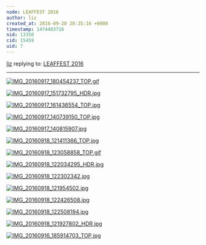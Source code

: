 ```yaml
---
node: LEAFFEST 2016
author: liz
created_at: 2016-09-20 20:35:16 +0000
timestamp: 1474403716
nid: 13350
cid: 15459
uid: 7
---
```




[liz](../profile/liz) replying to: [LEAFFEST 2016](../notes/cfastie/08-12-2016/leaffest-2016)

----
[![IMG_20160917_180454237_TOP.gif](//i.publiclab.org/system/images/photos/000/018/093/large/IMG_20160917_180454237_TOP.gif)](//i.publiclab.org/system/images/photos/000/018/093/original/IMG_20160917_180454237_TOP.gif)


[![IMG_20160917_151732795_HDR.jpg](//i.publiclab.org/system/images/photos/000/018/096/large/IMG_20160917_151732795_HDR.jpg)](//i.publiclab.org/system/images/photos/000/018/096/original/IMG_20160917_151732795_HDR.jpg)


[![IMG_20160917_161436554_TOP.jpg](//i.publiclab.org/system/images/photos/000/018/097/large/IMG_20160917_161436554_TOP.jpg)](//i.publiclab.org/system/images/photos/000/018/097/original/IMG_20160917_161436554_TOP.jpg)


[![IMG_20160917_140739150_TOP.jpg](//i.publiclab.org/system/images/photos/000/018/098/large/IMG_20160917_140739150_TOP.jpg)](//i.publiclab.org/system/images/photos/000/018/098/original/IMG_20160917_140739150_TOP.jpg)


[![IMG_20160917_140815907.jpg](//i.publiclab.org/system/images/photos/000/018/099/large/IMG_20160917_140815907.jpg)](//i.publiclab.org/system/images/photos/000/018/099/original/IMG_20160917_140815907.jpg)


[![IMG_20160918_121411366_TOP.jpg](//i.publiclab.org/system/images/photos/000/018/100/large/IMG_20160918_121411366_TOP.jpg)](//i.publiclab.org/system/images/photos/000/018/100/original/IMG_20160918_121411366_TOP.jpg)


[![IMG_20160918_123058858_TOP.gif](//i.publiclab.org/system/images/photos/000/018/101/large/IMG_20160918_123058858_TOP.gif)](//i.publiclab.org/system/images/photos/000/018/101/original/IMG_20160918_123058858_TOP.gif)


[![IMG_20160918_122034295_HDR.jpg](//i.publiclab.org/system/images/photos/000/018/102/large/IMG_20160918_122034295_HDR.jpg)](//i.publiclab.org/system/images/photos/000/018/102/original/IMG_20160918_122034295_HDR.jpg)


[![IMG_20160918_122302342.jpg](//i.publiclab.org/system/images/photos/000/018/103/large/IMG_20160918_122302342.jpg)](//i.publiclab.org/system/images/photos/000/018/103/original/IMG_20160918_122302342.jpg)


[![IMG_20160918_121954502.jpg](//i.publiclab.org/system/images/photos/000/018/104/large/IMG_20160918_121954502.jpg)](//i.publiclab.org/system/images/photos/000/018/104/original/IMG_20160918_121954502.jpg)


[![IMG_20160918_122426508.jpg](//i.publiclab.org/system/images/photos/000/018/105/large/IMG_20160918_122426508.jpg)](//i.publiclab.org/system/images/photos/000/018/105/original/IMG_20160918_122426508.jpg)


[![IMG_20160918_122508194.jpg](//i.publiclab.org/system/images/photos/000/018/106/large/IMG_20160918_122508194.jpg)](//i.publiclab.org/system/images/photos/000/018/106/original/IMG_20160918_122508194.jpg)


[![IMG_20160918_121927802_HDR.jpg](//i.publiclab.org/system/images/photos/000/018/095/large/IMG_20160918_121927802_HDR.jpg)](//i.publiclab.org/system/images/photos/000/018/095/original/IMG_20160918_121927802_HDR.jpg)


[![IMG_20160916_185914703_TOP.jpg](//i.publiclab.org/system/images/photos/000/018/094/large/IMG_20160916_185914703_TOP.jpg)](//i.publiclab.org/system/images/photos/000/018/094/original/IMG_20160916_185914703_TOP.jpg)